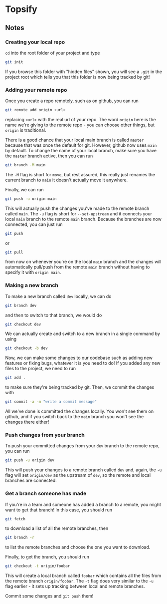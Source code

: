# Topsify

## Notes

### Creating your local repo

`cd` into the root folder of your project and type

```bash
git init
```

If you browse this folder with "hidden files" shown, you will see a `.git` in
the project root which tells you that this folder is now being tracked by git!

### Adding your remote repo

Once you create a repo remotely, such as on github, you can run

```bash
git remote add origin <url>
```

replacing `<url>` with the real url of your repo. The word `origin` here is the
name we're giving to the remote repo - you can choose other things, but `origin`
is traditional.

There is a good chance that your local main branch is called `master` because
that was once the default for git. However, github now uses `main` by default.
To change the name of your local branch, make sure you have the `master` branch
active, then you can run

```bash
git branch -M main
```

The `-M` flag is short for `move`, but rest assured, this really just renames
the current branch to `main` it doesn't actually move it anywhere.

Finally, we can run

```bash
git push -u origin main
```

This will actually push the changes you've made to the remote branch called
`main`. The `-u` flag is short for `--set-upstream` and it connects your local
`main` branch to the remote `main` branch. Because the branches are now
connected, you can just run

```bash
git push
```

or

```bash
git pull
```

from now on whenever you're on the local `main` branch and the changes will
automatically pull/push from the remote `main` branch without having to specify
it with `origin main`.

### Making a new branch

To make a new branch called `dev` locally, we can do

```bash
git branch dev
```

and then to switch to that branch, we would do

```bash
git checkout dev
```

We can actually create and switch to a new branch in a single command by using

```bash
git checkout -b dev
```

Now, we can make some changes to our codebase such as adding new features or
fixing bugs, whatever it is you need to do! If you added any new files to the
project, we need to run

```bash
git add .
```

to make sure they're being tracked by git. Then, we commit the changes with

```bash
git commit -a -m "write a commit message"
```

All we've done is committed the changes locally. You won't see them on github,
and if you switch back to the `main` branch you won't see the changes there
either!

### Push changes from your branch

To push your committed changes from your `dev` branch to the remote repo, you
can run

```bash
git push -u origin dev
```

This will push your changes to a remote branch called `dev` and, again, the `-u`
flag will set `origin/dev` as the upstream of `dev`, so the remote and local
branches are connected.

### Get a branch someone has made

If you're in a team and someone has added a branch to a remote, you might want
to get that branch! In this case, you should run

```bash
git fetch
```

to download a list of all the remote branches, then

```bash
git branch -r
```

to list the remote branches and choose the one you want to download.

Finally, to get the branch, you should run

```bash
git checkout -t origin/foobar
```

This will create a local branch called `foobar` which contains all the files
from the remote branch `origin/foobar`. The `-t` flag does very similar to the
`-u` flag earlier - it sets up tracking between local and remote branches.

Commit some changes and `git push` them!
